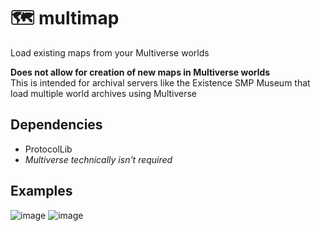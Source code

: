 # 🗺 multimap

Load existing maps from your Multiverse worlds

**Does not allow for creation of new maps in Multiverse worlds** \
This is intended for archival servers like the Existence SMP Museum that load multiple world archives using Multiverse

## Dependencies
- ProtocolLib
- *Multiverse technically isn't required*

## Examples
![image](https://user-images.githubusercontent.com/22878174/214034372-0210f7af-fa3b-47a1-93e5-848232d1d859.png)
![image](https://user-images.githubusercontent.com/22878174/214034401-971d1abc-cf20-48ee-bdb3-1c48f7da3ca6.png)
